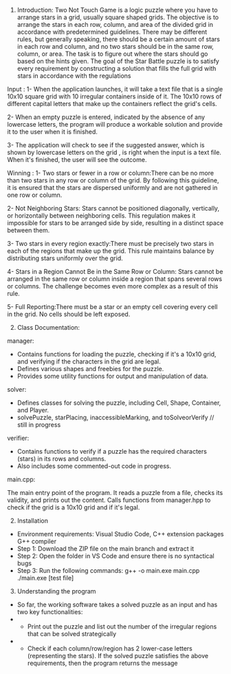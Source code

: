 1. Introduction:
Two Not Touch Game is a logic puzzle where you have to arrange stars in a grid, usually square shaped grids. The objective is to arrange the stars in each row, column, and area of the divided grid in accordance with predetermined guidelines.
There may be different rules, but generally speaking, there should be a certain amount of stars in each row and column, and no two stars should be in the same row, column, or area. The task is to figure out where the stars should go based on the hints given.
The goal of the Star Battle puzzle is to satisfy every requirement by constructing a solution that fills the full grid with stars in accordance with the regulations

Input :
1-  When the application launches, it will take a text file that is a single 10x10 square grid with 10 irregular containers inside of it. The 10x10 rows of different capital letters that make up the containers reflect the grid's cells.

2- When an empty puzzle is entered, indicated by the absence of any lowercase letters, the program will produce a workable solution and provide it to the user when it is finished.

3- The application will check to see if the suggested answer, which is shown by lowercase letters on the grid , is right when the input is a text file. When it's finished, the user will see the outcome.

Winning :
1- Two stars or fewer in a row or column:There can be no more than two stars in any row or column of the grid. By following this guideline, it is ensured that the stars are dispersed uniformly and are not gathered in one row or column.

2- Not Neighboring Stars: Stars cannot be positioned diagonally, vertically, or horizontally between neighboring cells. This regulation makes it impossible for stars to be arranged side by side, resulting in a distinct space between them.

3- Two stars in every region exactly:There must be precisely two stars in each of the regions that make up the grid. This rule maintains balance by distributing stars uniformly over the grid.

4- Stars in a Region Cannot Be in the Same Row or Column: Stars cannot be arranged in the same row or column inside a region that spans several rows or columns. The challenge becomes even more complex as a result of this rule.

5- Full Reporting:There must be a star or an empty cell covering every cell in the grid. No cells should be left exposed.


2. Class Documentation:


manager: 
* Contains functions for loading the puzzle, checking if it's a 10x10 grid, and verifying if the characters in the grid are legal.
* Defines various shapes and freebies for the puzzle.
* Provides some utility functions for output and manipulation of data.


solver:
* Defines classes for solving the puzzle, including Cell, Shape, Container, and Player.
* solvePuzzle, starPlacing, inaccessibleMarking, and toSolveorVerify // still in progress 


verifier:
* Contains functions to verify if a puzzle has the required characters (stars) in its rows and columns.
* Also includes some commented-out code in progress.


main.cpp:

The main entry point of the program.
It reads a puzzle from a file, checks its validity, and prints out the content.
Calls functions from manager.hpp to check if the grid is a 10x10 grid and if it's legal.

2. Installation
* Environment requirements: Visual Studio Code, C++ extension packages G++ compiler
* Step 1: Download the ZIP file on the main branch and extract it
* Step 2: Open the folder in VS Code and ensure there is no syntactical bugs
* Step 3: Run the following commands:
g++ -o main.exe main.cpp
./main.exe [test file]

3. Understanding the program
* So far, the working software takes a solved puzzle as an input and has two key functionalities:
* * Print out the puzzle and list out the number of the irregular regions that can be solved strategically
* * Check if each column/row/region has 2 lower-case letters (representing the stars). If the solved puzzle satisfies the above requirements, then the program returns the message
